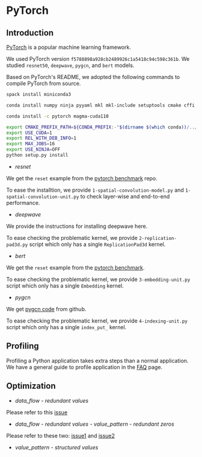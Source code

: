 # PyTorch

## Introduction

[PyTorch](https://pytorch.org/) is a popular machine learning framework.

We used PyTorch version `f5788898a928cb2489926c1a5418c94c598c361b`. We studied `resnet50`, `deepwave`, `pygcn`, and `bert` models. 

Based on PyTorch's README, we adopted the following commands to compile PyTorch from source.

```bash
spack install miniconda3

conda install numpy ninja pyyaml mkl mkl-include setuptools cmake cffi typing_extensions future six requests dataclasses

conda install -c pytorch magma-cuda110

export CMAKE_PREFIX_PATH=${CONDA_PREFIX:-"$(dirname $(which conda))/../"}
export USE_CUDA=1
export REL_WITH_DEB_INFO=1
export MAX_JOBS=16
export USE_NINJA=OFF 
python setup.py install
```

- *resnet*

We get the `reset` example from the [pytorch benchmark](https://github.com/pytorch/benchmark/tree/master/torchbenchmark/models/resnet50) repo. 

To ease the installtion, we provide `1-spatial-convolution-model.py` and `1-spatial-convolution-unit.py` to check layer-wise and end-to-end performance.

- *deepwave*

We provide the instructions for installing deepwave here.

To ease checking the problematic kernel, we provide `2-replication-pad3d.py` script which only has a single `ReplicationPad3d` kernel.

- *bert*

We get the `reset` example from the [pytorch benchmark](https://github.com/pytorch/benchmark/tree/master/torchbenchmark/models/resnet50).

To ease checking the problematic kernel, we provide `3-embedding-unit.py` script which only has a single `Embedding` kernel.

- *pygcn*

We get [pygcn code](https://github.com/tkipf/pygcn) from github.

To ease checking the problematic kernel, we provide `4-indexing-unit.py` script which only has a single `index_put_` kernel.

## Profiling

Profiling a Python application takes extra steps than a normal application. We have a general guide to profile application in the [FAQ](https://gvprof.readthedocs.io/en/latest/faq.html) page.

## Optimization

- *data_flow* - *redundant values*

Please refer to this [issue](https://github.com/pytorch/pytorch/issues/48539)

- *data_flow* - *redundant values* - *value_pattern* - *redundant zeros*

Please refer to these two: [issue1](https://github.com/pytorch/pytorch/issues/48889) and [issue2](https://github.com/pytorch/pytorch/issues/49663)

- *value_pattern* - *structured values*
